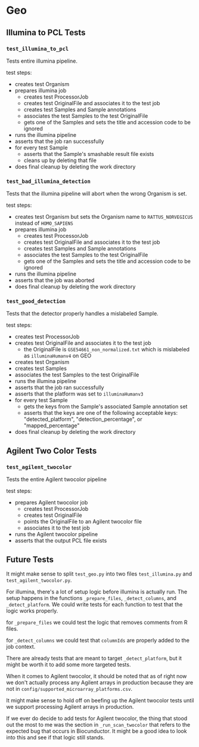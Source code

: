 # Geo

## Illumina to PCL Tests

### `test_illumina_to_pcl`

Tests entire illumina pipeline.

test steps:
- creates test Organism
- prepares illumina job
    - creates test ProcessorJob
    - creates test OriginalFile and associates it to the test job
    - creates test Samples and Sample annotations
    - associates the test Samples to the test OriginalFile
    - gets one of the Samples and sets the title and accession code to be ignored
- runs the illumina pipeline
- asserts that the job ran successfully
- for every test Sample
    - asserts that the Sample's smashable result file exists
    - cleans up by deleting that file
- does final cleanup by deleting the work directory

### `test_bad_illumina_detection`

Tests that the illumina pipeline will abort when the wrong Organism is set.

test steps:
- creates test Organism but sets the Organism name to `RATTUS_NORVEGICUS` instead of `HOMO_SAPIENS`
- prepares illumina job
    - creates test ProcessorJob
    - creates test OriginalFile and associates it to the test job
    - creates test Samples and Sample annotations
    - associates the test Samples to the test OriginalFile
    - gets one of the Samples and sets the title and accession code to be ignored
- runs the illumina pipeline
- asserts that the job was aborted
- does final cleanup by deleting the work directory

### `test_good_detection`

Tests that the detector properly handles a mislabeled Sample.

test steps:
- creates test ProcessorJob
- creates test OriginalFile and associates it to the test job
    - the OriginalFile is `GSE54661_non_normalized.txt` which is mislabeled as `illuminaHumanv4` on GEO
- creates test Organism
- creates test Samples
- associates the test Samples to the test OriginalFile
- runs the illumina pipeline
- asserts that the job ran successfully
- asserts that the platform was set to `illuminaHumanv3`
- for every test Sample
    - gets the keys from the Sample's associated Sample annotation set
    - asserts that the keys are one of the following acceptable keys: "detected_platform", "detection_percentage", or "mapped_percentage"
- does final cleanup by deleting the work directory

## Agilent Two Color Tests

###  `test_agilent_twocolor`

Tests the entire Agilent twocolor pipeline

test steps:
- prepares Agilent twocolor job
    - creates test ProcessorJob
    - creates test OriginalFile 
    - points the OriginalFile to an Agilent twocolor file
    - associates it to the test job
- runs the Agilent twocolor pipeline
- asserts that the output PCL file exists

## Future Tests

It might make sense to split `test_geo.py` into two files `test_illumina.py` and `test_agilent_twocolor.py`.

For illumina, there's a lot of setup logic before illumina is actually run.
The setup happens in the functions `_prepare_files`, `_detect_columns`, and `_detect_platform`.
We could write tests for each function to test that the logic works properly.

for `_prepare_files` we could test the logic that removes comments from R files.

for `_detect_columns` we could test that `columnIds` are properly added to the job context.

There are already tests that are meant to target `_detect_platform`, but it might be worth it to add some more targeted tests.

When it comes to Agilent twocolor, it should be noted that as of right now we don't actually process any Agilent arrays in production
because they are not in `config/supported_microarray_platforms.csv`.

It might make sense to hold off on beefing up the Agilent twocolor tests until we support processing Agilent arrays in production.

If we ever do decide to add tests for Agilent twocolor,
the thing that stood out the most to me was the section in `_run_scan_twocolor` 
that refers to the expected bug that occurs in Biocunductor.
It might be a good idea to look into this and see if that logic still stands. 
